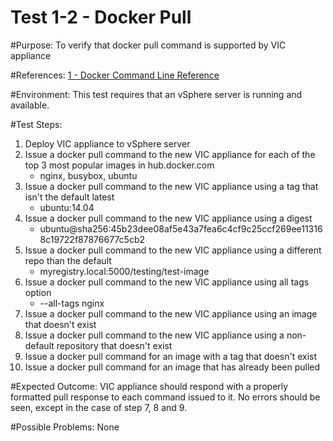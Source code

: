 Test 1-2 - Docker Pull
=======

#Purpose:
To verify that docker pull command is supported by VIC appliance

#References:
[1 - Docker Command Line Reference](https://docs.docker.com/engine/reference/commandline/pull/)

#Environment:
This test requires that an vSphere server is running and available.

#Test Steps:
1. Deploy VIC appliance to vSphere server
2. Issue a docker pull command to the new VIC appliance for each of the top 3 most popular images in hub.docker.com
    * nginx, busybox, ubuntu
3. Issue a docker pull command to the new VIC appliance using a tag that isn't the default latest
    * ubuntu:14.04
4. Issue a docker pull command to the new VIC appliance using a digest
    * ubuntu@sha256:45b23dee08af5e43a7fea6c4cf9c25ccf269ee113168c19722f87876677c5cb2
5. Issue a docker pull command to the new VIC appliance using a different repo than the default
    * myregistry.local:5000/testing/test-image
6. Issue a docker pull command to the new VIC appliance using all tags option
    * --all-tags nginx
7. Issue a docker pull command to the new VIC appliance using an image that doesn't exist
8. Issue a docker pull command to the new VIC appliance using a non-default repository that doesn't exist
9. Issue a docker pull command for an image with a tag that doesn't exist
10. Issue a docker pull command for an image that has already been pulled

#Expected Outcome:
VIC appliance should respond with a properly formatted pull response to each command issued to it. No errors should be seen, except in the case of step 7, 8 and 9.

#Possible Problems:
None
